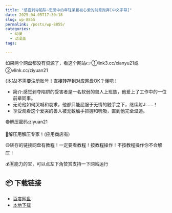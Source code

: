 ```yaml
---
title: "感官剥夺陷阱~恋爱中的年轻莱曼被心爱的前辈抛弃[中文字幕]"
date: 2025-04-05T17:30:18
slug: wp-8855
permalink: /posts/wp-8855/
categories:
  - 动漫
  - 动漫盖
tags:

---
```


如果两个网盘都没有资源了，看这个网站👉①link3.cc/xianyu21或②vlink.cc/ziyuan21

(本站)不需要注册账号！直接转存到对应网盘OK？懂吧！

*   简介:感觉剥夺陷阱的受害者是一名软弱的兽人上班族，他爱上了工作中的一位前辈同事。
*   无论他如何哭喊和哀求，他都只能屈服于无情的触手之下，继续射J……！
*   享受观看这个爱哭的兽人被无数触手抓握和吮吸，直到他完全湿透。

🟢解压密码:ziyuan21

🔵解压用解压专家！(应用商店有)

🟡转存的链接网盘有教程！一定要看教程！按教程操作！不按教程操作你不会解压！

💰🈶能力的宝，可以点左下角赞赏支持一下网站运行

## 📦 下载链接
- [百度网盘](https://blziyuan21.com/pay-download/8855?key=32fc5a7ade&down_id=0)
- [本地下载](https://blziyuan21.com/pay-download/8855?key=32fc5a7ade&down_id=1)

